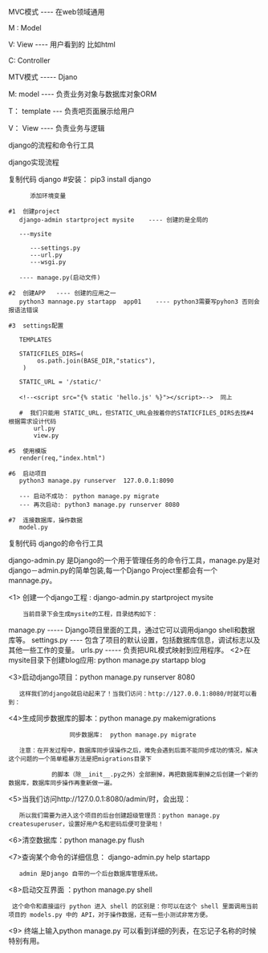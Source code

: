 MVC模式 ---- 在web领域通用

M : Model


V:  View   ----  用户看到的 比如html


C: Controller


MTV模式 -----  Djano

M: model ---- 负责业务对象与数据库对象ORM

T： template --- 负责吧页面展示给用户

V： View ---- 负责业务与逻辑


django的流程和命令行工具

django实现流程


复制代码
django
    #安装： pip3 install django

          添加环境变量

    #1  创建project
       django-admin startproject mysite    ---- 创建的是全局的

       ---mysite

          ---settings.py
          ---url.py
          ---wsgi.py

       ---- manage.py(启动文件)

    #2  创建APP   ---- 创建的应用之一
       python3 mannage.py startapp  app01    ---- python3需要写pyhon3 否则会报语法错误

    #3  settings配置

       TEMPLATES

       STATICFILES_DIRS=(
            os.path.join(BASE_DIR,"statics"),
        )

       STATIC_URL = '/static/'

       <!--<script src="{% static 'hello.js' %}"></script>-->  同上

       #  我们只能用 STATIC_URL，但STATIC_URL会按着你的STATICFILES_DIRS去找#4  根据需求设计代码
           url.py
           view.py

    #5  使用模版
       render(req,"index.html")

    #6  启动项目
       python3 manage.py runserver  127.0.0.1:8090

       --- 启动不成功： python manage.py migrate
       --- 再次启动: python3 manage.py runserver 8080

    #7  连接数据库，操作数据
       model.py
复制代码
django的命令行工具

django-admin.py 是Django的一个用于管理任务的命令行工具，manage.py是对django－admin.py的简单包装,每一个Django Project里都会有一个mannage.py。

<1> 创建一个django工程 : django-admin.py startproject mysite

        当前目录下会生成mysite的工程，目录结构如下：



manage.py ----- Django项目里面的工具，通过它可以调用django shell和数据库等。
settings.py ---- 包含了项目的默认设置，包括数据库信息，调试标志以及其他一些工作的变量。
urls.py ----- 负责把URL模式映射到应用程序。
<2>在mysite目录下创建blog应用: python manage.py startapp blog



<3>启动django项目：python manage.py runserver 8080

       这样我们的django就启动起来了！当我们访问：http://127.0.0.1:8080/时就可以看到：



<4>生成同步数据库的脚本：python manage.py makemigrations

                     同步数据库:  python manage.py migrate

       注意：在开发过程中，数据库同步误操作之后，难免会遇到后面不能同步成功的情况，解决这个问题的一个简单粗暴方法是把migrations目录下

                的脚本（除__init__.py之外）全部删掉，再把数据库删掉之后创建一个新的数据库，数据库同步操作再重新做一遍。

<5>当我们访问http://127.0.0.1:8080/admin/时，会出现：



       所以我们需要为进入这个项目的后台创建超级管理员：python manage.py createsuperuser，设置好用户名和密码后便可登录啦！

<6>清空数据库：python manage.py  flush

<7>查询某个命令的详细信息： django-admin.py  help  startapp

       admin 是Django 自带的一个后台数据库管理系统。

<8>启动交互界面 ：python manage.py  shell

     这个命令和直接运行 python 进入 shell 的区别是：你可以在这个 shell 里面调用当前项目的 models.py 中的 API，对于操作数据，还有一些小测试非常方便。

<9> 终端上输入python manage.py 可以看到详细的列表，在忘记子名称的时候特别有用。







